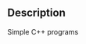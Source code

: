 <h2>Description</h2>
Simple C++ programs

<!--
 ```diff
- text in red
+ text in green
! text in orange
# text in gray
@@ text in purple (and bold)@@
```
--!>
